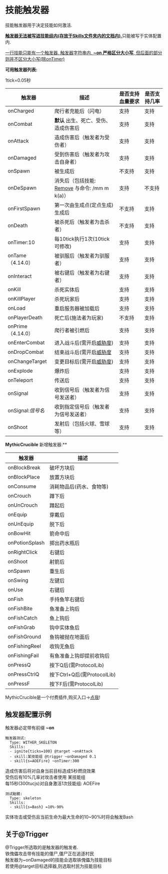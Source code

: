 技能触发器
==============

技能触发器用于决定技能如何激活.

<u>**触发器无法被写进技能组内(存放于Skills文件夹内的文档内).**</u>只能被写于实体配置内.  

<u>一行技能只能有一个触发器, 触发器字符串内, **~on 严格区分大小写**, 但后面的部分则并不区分大小写(除onTimer)</u>

**可用触发器列表:**

1tick=0.05秒

| 触发器                | 描述                                     | 是否支持血量要求 | 是否支持几率 |
|-----------------------|------------------------------------------|------------------|--------------|
| onCharged              | 爬行者充能后（闪电）                               | 支持             | 支持         |
| onCombat              | **默认** 出生、死亡、受伤、造成伤害后    | 支持             | 支持         |
| onAttack              | 造成伤害后（触发者为受伤者）                               | 支持             | 支持         |
| onDamaged             | 受到伤害后（触发者为攻击自身者）                               | 支持             | 支持         |
| onSpawn               | 被生成后                                   | 不支持           | 支持         |
| onDeSpawn             | 消失后（包括技能: [Remove](/技能/列表/remove) 与命令: /mm m k(a)）                                   | 支持             | 不支持       |
| onFirstSpawn          | 第一次由生成点(定点生成)生成后           | 不支持           | 支持         |
| onDeath               | 被杀死后（触发者为击杀者）                                   | 不支持           | 支持         |
| onTimer:10            | 每10tick执行1次(10tick可修改)                | 支持             | 支持         |
| onTame（4.14.0）               | 被驯服后（触发者为驯服者）                      | 支持             | 支持         |
| onInteract            | 被右键后（触发者为右键者）                                 | 支持             | 支持         |
| onKill                | 杀死实体后                               | 支持             | 支持         |
| onKillPlayer          | 杀死玩家后                               | 支持             | 支持         |
| onLoad               | 重启服务器被加载后                      | 支持             | 支持         |
| onPlayerDeath         | 死亡后(施法者为玩家)                     | 不支持           | 支持         |
| onPrime（4.14.0）               | 爬行者被引燃后                      | 支持             | 支持         |
| onEnterCombat         | 进入战斗后(需开启[威胁度](/实体/威胁度)) | 支持             | 支持         |
| onDropCombat          | 结束战斗后(需开启[威胁度](/实体/威胁度)  | 支持             | 支持         |
| onChangeTarget        | 变更目标后(需开启[威胁度](/实体/威胁度)) | 支持             | 支持         |
| onExplode             | 爆炸后                                   | 支持             | 支持         |
| onTeleport            | 传送后                                   | 支持             | 支持         |
| onSignal              | 收到信号后（触发者为信号发送者）                               | 支持             | 支持         |
| onSignal:*信号名*     | 收到指定信号后（触发者为信号发送者）                           | 支持             | 支持         |
| onShoot               | 发射后（包括火球、雪球等）               | 支持             | 支持         |

**MythicCrucible** 新增触发器:**

| 触发器                | 描述                        |
|-----------------------|-----------------------------|
| onBlockBreak          | 破坏方块后                  |
| onBlockPlace          | 放置方块后                  |
| onConsume             | 消耗物品后(药水、食物等)    |
| onCrouch              | 蹲下后                      |
| onUnCrouch            | 蹲起后                      |
| onEquip               | 穿戴后                      |
| onUnEquip             | 脱下后                      |
| onBowHit              | 箭命中后                    |
| onPotionSplash        | 掷出药水瓶后                |
| onRightClick          | 右键后                      |
| onShoot               | 射箭后                      |
| onSpawn               | 重生后                      |
| onSwing               | 左键后                      |
| onUse                 | 右键后             |
| onFish                | 手持鱼竿右键后              |
| onFishBite            | 鱼准备上钩后                |
| onFishCatch           | 鱼上钩后                    |
| onFishGrab            | 钩中实体鱼后                |
| onFishGround          | 鱼钩被抛在地面后            |
| onFishingReel         | 收钩无鱼后                  |
| onFishingFail         | 有鱼准备上钩却提前收钩后    |
| onPressQ              | 按下Q后(需ProtocolLib)      |
| onPressCtrlQ          | 按下Ctrl+Q后(需ProtocolLib) |
| onPressF              | 按下F后(需ProtocolLib)      |

MythicCrucible是一个付费插件,购买入口->[点我](https://mythiccraft.io/index.php?resources/crucible-create-unbelievable-mythic-items.2/)!

触发器配置示例
--------------

触发器必定带有前缀 **~on**

    触发器测试:
      Type: WITHER_SKELETON
      Skills:
      - ignite{ticks=100} @target ~onAttack
      - skill:某技能组 @trigger ~onDamaged 0.1
      - skill{s=AOEFire} ~onTimer:300

造成伤害后将对自身当前目标造成5秒燃烧效果  
受伤后有10%几率对攻击者使用 某技能组  
每15秒(300tucjs)对自身激活1次技能组: AOEFire

<!-- -->

    测试骷髅:
      Type: skeleton
      Skills:
      - skill{s=Bash} =10%-90%

实体攻击或受伤且当前生命为最大生命的10~90%时将会触发Bash

关于@Trigger
---------------------

@Trigger所选取的是触发器的触发者.  
铁傀儡攻击带有技能的僵尸,僵尸正在追逐村民  
触发器为~onDamaged的技能会选取铁傀儡为技能目标  
若使用@target目标选择器,则选取村民为技能目标